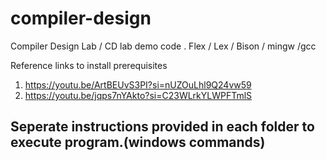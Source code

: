 # compiler-design
Compiler Design Lab / CD lab demo code . Flex / Lex / Bison / mingw /gcc

Reference links to install prerequisites

1. https://youtu.be/ArtBEUvS3PI?si=nUZOuLhl9Q24vw59
2. https://youtu.be/jqps7nYAkto?si=C23WLrkYLWPFTmlS

## Seperate instructions provided in each folder to execute program.(windows commands)
